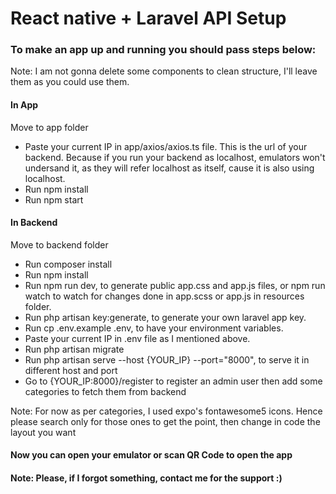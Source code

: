 <h1>React native + Laravel API Setup</h1>

<h3>To make an app up and running you should pass steps below:</h3>
<p>Note: I am not gonna delete some components to clean structure, I'll leave them as you could use them.</p>

<h4>In App</h4>
<p>Move to app folder</p>
<ul>
    <li>Paste your current IP in app/axios/axios.ts file. This is the url of your backend. Because if you run your backend as localhost, emulators won't undersand it, as they will refer localhost as itself, cause it is also using localhost.</li>
    <li>Run npm install</li>
    <li>Run npm start</li>
</ul>

<h4>In Backend</h4>
<p>Move to backend folder</p>
<ul>
    <li>Run composer install</li>
    <li>Run npm install</li>
    <li>Run npm run dev, to generate public app.css and app.js files, or npm run watch to watch for changes done in app.scss or app.js in resources folder.</li>
    <li>Run php artisan key:generate, to generate your own laravel app key.</li>
    <li>Run cp .env.example .env, to have your environment variables.</li>
    <li>Paste your current IP in .env file as I mentioned above.</li>
    <li>Run php artisan migrate</li>
    <li>Run php artisan serve --host {YOUR_IP} --port="8000", to serve it in different host and port</li>
    <li>Go to {YOUR_IP:8000}/register to register an admin user then add some categories to fetch them from backend</li>
</ul>
<p>Note: For now as per categories, I used expo's fontawesome5 icons. Hence please search only for those ones to get the point, then change in code the layout you want</p>

<h4>Now you can open your emulator or scan QR Code to open the app</h4>

<h4>Note: Please, if I forgot something, contact me for the support :)</h4>
